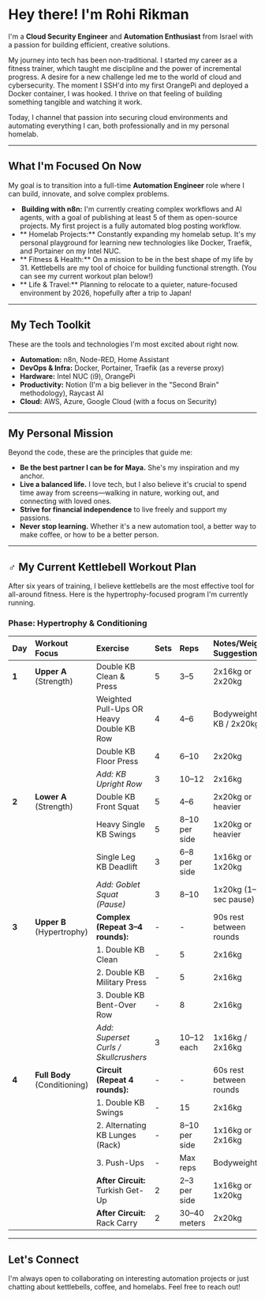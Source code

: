 # Hey there!  I'm Rohi Rikman

I'm a **Cloud Security Engineer** and **Automation Enthusiast** from Israel with a passion for building efficient, creative solutions.

My journey into tech has been non-traditional. I started my career as a fitness trainer, which taught me discipline and the power of incremental progress. A desire for a new challenge led me to the world of cloud and cybersecurity. The moment I SSH'd into my first OrangePi and deployed a Docker container, I was hooked. I thrive on that feeling of building something tangible and watching it work.

Today, I channel that passion into securing cloud environments and automating everything I can, both professionally and in my personal homelab.

---

##  What I'm Focused On Now

My goal is to transition into a full-time **Automation Engineer** role where I can build, innovate, and solve complex problems.

* **‍ Building with n8n:** I'm currently creating complex workflows and AI agents, with a goal of publishing at least 5 of them as open-source projects. My first project is a fully automated blog posting workflow.
* ** Homelab Projects:** Constantly expanding my homelab setup. It's my personal playground for learning new technologies like Docker, Traefik, and Portainer on my Intel NUC.
* ** Fitness & Health:** On a mission to be in the best shape of my life by 31. Kettlebells are my tool of choice for building functional strength. (You can see my current workout plan below!)
* ** Life & Travel:** Planning to relocate to a quieter, nature-focused environment by 2026, hopefully after a trip to Japan!

---

## ️ My Tech Toolkit

These are the tools and technologies I'm most excited about right now.

* **Automation:** n8n, Node-RED, Home Assistant
* **DevOps & Infra:** Docker, Portainer, Traefik (as a reverse proxy)
* **Hardware:** Intel NUC (i9), OrangePi
* **Productivity:** Notion (I'm a big believer in the "Second Brain" methodology), Raycast AI
* **Cloud:** AWS, Azure, Google Cloud (with a focus on Security)

---

##  My Personal Mission

Beyond the code, these are the principles that guide me:

* **Be the best partner I can be for Maya.** She's my inspiration and my anchor.
* **Live a balanced life.** I love tech, but I also believe it's crucial to spend time away from screens—walking in nature, working out, and connecting with loved ones.
* **Strive for financial independence** to live freely and support my passions.
* **Never stop learning.** Whether it's a new automation tool, a better way to make coffee, or how to be a better person.

---

## ️‍♂️ My Current Kettlebell Workout Plan

After six years of training, I believe kettlebells are the most effective tool for all-around fitness. Here is the hypertrophy-focused program I'm currently running.

### Phase: Hypertrophy & Conditioning

| Day | Workout Focus             | Exercise                                            | Sets | Reps                  | Notes/Weight Suggestion         |
| :-- | :------------------------ | :-------------------------------------------------- | :--- | :-------------------- | :------------------------------ |
| **1** | **Upper A** (Strength)      | Double KB Clean & Press                             | 5    | 3–5                   | 2x16kg or 2x20kg                |
|     |                           | Weighted Pull-Ups OR Heavy Double KB Row            | 4    | 4–6                   | Bodyweight + KB / 2x20kg        |
|     |                           | Double KB Floor Press                               | 4    | 6–10                  | 2x20kg                          |
|     |                           | *Add: KB Upright Row* | 3    | 10–12                 | 2x16kg                          |
| **2** | **Lower A** (Strength)      | Double KB Front Squat                               | 5    | 4–6                   | 2x20kg or heavier               |
|     |                           | Heavy Single KB Swings                              | 5    | 8–10 per side         | 1x20kg or heavier               |
|     |                           | Single Leg KB Deadlift                              | 3    | 6–8 per side          | 1x16kg or 1x20kg                |
|     |                           | *Add: Goblet Squat (Pause)* | 3    | 8–10                  | 1x20kg (1–2 sec pause)          |
| **3** | **Upper B** (Hypertrophy)   | **Complex (Repeat 3–4 rounds):** | -    | -                     | 90s rest between rounds         |
|     |                           | 1. Double KB Clean                                  | -    | 5                     | 2x16kg                          |
|     |                           | 2. Double KB Military Press                         | -    | 5                     | 2x16kg                          |
|     |                           | 3. Double KB Bent-Over Row                          | -    | 8                     | 2x16kg                          |
|     |                           | *Add: Superset Curls / Skullcrushers* | 3    | 10–12 each            | 1x16kg / 2x16kg                 |
| **4** | **Full Body** (Conditioning) | **Circuit (Repeat 4 rounds):** | -    | -                     | 60s rest between rounds         |
|     |                           | 1. Double KB Swings                                 | -    | 15                    | 2x16kg                          |
|     |                           | 2. Alternating KB Lunges (Rack)                     | -    | 8–10 per side         | 1x16kg or 2x16kg                |
|     |                           | 3. Push-Ups                                         | -    | Max reps              | Bodyweight                      |
|     |                           | **After Circuit:** Turkish Get-Up                     | 2    | 2–3 per side          | 1x16kg or 1x20kg                |
|     |                           | **After Circuit:** Rack Carry                         | 2    | 30–40 meters          | 2x20kg                          |

---

##  Let's Connect

I'm always open to collaborating on interesting automation projects or just chatting about kettlebells, coffee, and homelabs. Feel free to reach out!
